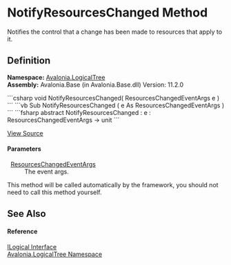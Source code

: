 # NotifyResourcesChanged Method


Notifies the control that a change has been made to resources that apply to it.



## Definition
**Namespace:** <a href="N_Avalonia_LogicalTree">Avalonia.LogicalTree</a>  
**Assembly:** Avalonia.Base (in Avalonia.Base.dll) Version: 11.2.0

<Tabs groupId="api-code-preview">
<TabItem value="csharp" label="C#">
```csharp
void NotifyResourcesChanged(
	ResourcesChangedEventArgs e
)
```
</TabItem>
<TabItem value="vb" label="VB">
```vb
Sub NotifyResourcesChanged ( 
	e As ResourcesChangedEventArgs
)
```
</TabItem>
<TabItem value="fsharp" label="F#">
```fsharp
abstract NotifyResourcesChanged : 
        e : ResourcesChangedEventArgs -> unit 
```
</TabItem>
</Tabs>



<a href="https://github.com/AvaloniaUI/Avalonia/tree/master/src/Avalonia.Base/LogicalTree/ILogical.cs" title="View the source code">View Source</a>



#### Parameters
<dl><dt>  <a href="T_Avalonia_Controls_ResourcesChangedEventArgs">ResourcesChangedEventArgs</a></dt><dd>The event args.</dd></dl>This method will be called automatically by the framework, you should not need to call this method yourself.

## See Also


#### Reference
<a href="T_Avalonia_LogicalTree_ILogical">ILogical Interface</a>  
<a href="N_Avalonia_LogicalTree">Avalonia.LogicalTree Namespace</a>  

